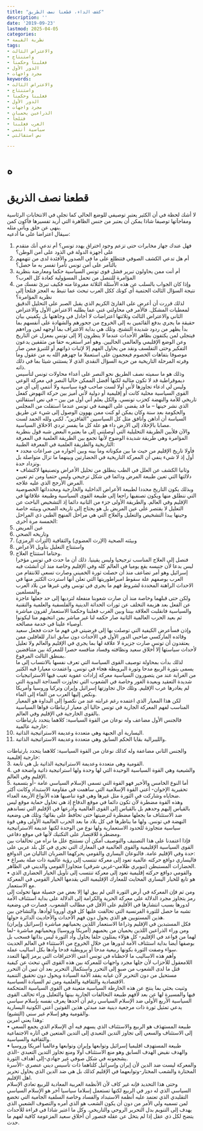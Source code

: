 ```yaml
---
title: "كشف الداء، قطعنا نصف الطريق"
description: ''
date: '2019-09-23'
lastmod: 2025-04-05
categories:
- نظرية القيمة
tags:
- والاعتراض الثالث
- واستنتاج
- فغلبنا وحكمنا
- الدور الأول
- مجرد واجهات
keywords:
- والاعتراض الثالث
- واستنتاج
- فغلبنا وحكمنا
- الدور الأول
- مجرد واجهات
- الذراعين يحميان
- فتلجأ
- الغرب فغلبنا
- سياسية أنتمي
- نص استقالتي

---
```

# **ه**

# **قطعنا نصف الذريق**

لا أشك لحظة في أن الكثير يعتبر توصيفي للوضع الحالي كما تجلى في الانتخابات الرئاسية ومفاجآتها توصيفا شاذا يمكن أن يعتبر من جنس الظاهرة التي أريد تفسيرها فأكون كمن ينهى عن خلق ويأتي مثله.  
سيقال اعتراضا على ما أدعيه:  
1. فهل عندك جهاز مخابرات حتى تزعم وجود اختراق يهدد تونس؟ أم تدعي أنك متقدم على أجهزة الدولة في الذود على أمن الوطن؟  
2. أم هل تدعي الكشف الصوفي فتتطلع على ما في الصدور والأفئدة لدى من تتهمهم بالتآمر على أمن تونس تآمرا تفسر به ما حصل؟  
3. أم أنت ممن يحاولون تبرير فشل قوى تونس السياسية حكما ومعارضة بنظرية المؤامرة للتنصل من تحمل المسؤولية كعادة كل العرب؟  
4. وإذا كان الجواب بالسلب عن هذه الأسئلة الثلاثة مفروغا منه فكيف تبرئ نفسك من نتيجة السؤال الثالث الحتمية أي كونك ككل العرب تبحث عما تنيط به العجز فتلجأ إلى نظرية المؤامرة؟  
لذلك قررت أن أعرض على القارئ الكريم الذي يقبل الصبر على التحليل الدقيق لمعطيات المشكل. فالأمر في محاولتي غني عما يطلبه الاعتراض الأول والاعتراض الثاني والاعتراض الثالث وثلاثتها اعتراضات لا أجادل في وجاهتها بل يكفيني بيان حقيقة ما يجري بدفع القائمين به إلى الخروج من جحورهم والشهادة على أنفسهم بما بدأ يظهر من ردود شديدة التشنج. وتلك هي بداية الاعتراف بما أوجهه لمن وراءهم فيتجلى لمن يكتفون بظاهر الأحداث عندما لا ينظرون إلا إلى تونس بمعزل عن التاريخ وعن الوضع الإقليمي والعالمي الحاليين. وهو أمر استغربه حقا من مثقفين يدعون التفكير وحتى التفلسف ونقد من يحاول الفهم إلا لإثبات ذواتهم أو للتبرؤ ممن صار موصوفا بتفاهات الخصوم فيعجمون على استعملا ما جهزهم الله به من عقول وما وفرته المرحلة التاريخية من حرية السؤال النقدي الذي لا يستثني شيئا بما في ذلك ذاته.  
وذلك هو ما سميته نصف الطريق نحو النصر على أعداء محاولات تونس لتأسيس ديموقراطية قد لا تكون مثالية لكنها أفضل الممكن حاليا النصر في معركة الوعي وليس لي ادعاء تجاوزها لأني أولا لست صاحب قوة سياسية ولا أنتمي إلى أي من القوى السياسية محلية كانت أو إقليمية أو دولية لأني أميز بين حركة النهوض كفعل تاريخي للأمة والنهضة كحزب تونسي. والكل يعلم أني أول من بين – في نص استقالتي الذي نشر حينها – ما قد يقضي على النهضة في تونس عندما استقلت من المجلس والحكومة بعد سنة وكان يمكن لو كنت ممن يهوون الوصول إلى شيء عن طريق السياسة أن أداهن وأنافق مثل كل السياسيين “القافزين”. لكني ولله الحمد لست مصابا بالإخلاد إلى الارض داء هو علة كل ما يفسر تردي الاخلاق السياسية.  
والآن فلأبين الطريقة التحليلية التي أوصلتني إلى ما يعتبره البعض شبه قول بنظرية المؤامرة وهي طريقة شديدة الوضوح لأنها تجمع بين الطريقة العلمية في المعرفة التاريخية والطريقة العلمية في المعرفة الطبية:  
• فأولا تاريخ الإقليم من حيث ما بين مكوناته وما بينه وبين أجواره من صراعات محدد أول إذ لا شيء ينفي أن المعركة التاريخية في الحضارتين وبينهما ما تزال متواصلة بل وتزداد حدة.  
• وثانيا الكشف عن العلل في الطب ينطلق من تحليل الأعراض وتصنيفها لاكتشاف دلالتها التي تعين طبيعة المرض ودائما في شكل ترجيحي وليس حتميا ومن ثم تعيين المرض الأرجح الذي عليه علاجه.  
وبذلك يكون التاريخ محددا لطبيعة الأعراض الداخلية والخارجية ومحدداتها الخصوصية التي ننطلق منها ويكون تصنفيها راجعا إلى طبيعة القوى السياسية وطبيعة علاقاتها في الإقليم وفي العالم. والطريقة الأولى جزء من الثانية دائما إذ التشخيص الباحث عن التعليل لا يقتصر على عين المريض بل هو يحتاج إلى تاريخه الصحي وبيئته خاصة وحينها يبدا التشخيص والتعليل والعلاج التي هي مراحل المنهج الطبي ذي المراحل الخمسة مرة أخرى:  
1. عين المريض  
2. وتاريخه الصحي  
3. وبيئته الصحية (الإرث العضوي) والثقافية (التراث الرمزي)  
4. واستنتاج التعليل بتأويل الأعراض  
5. وختاما استنتاج العلاج.  
فنصل إلى العلاج المناسب ترجيحيا وليس يقينيا. ذلك أن ما حدث في تونس مؤخرا ليس بدعا لأن جنيسه يقع يوميا في العالم كله وفي الإقليم وخاصة منذ أن أنشئت فيه إسرائيل وهو أمر تضاعف منذ أن حصلت ثورة الخميني وصارت تسعى للانتقام من العرب بوصفهم علة سقوط امبراطوريتها التي تعلن أنها استردت الكثير منها في الاحداث الراهنة المحددة لشروط فهم ما يجري في تونس وفي غيرها من بلاد العرب والمسلمين.  
ولكن حتى قبلهما وخاصة منذ أن صارت شعوبنا منفعلة لترديها إلى حد جعلها عاجزة عن الفعل بعد هزيمة التخلف عن ثورات الحداثة الدينية والفلسفية والعلمية والتقنية والسياسية فانقلبت العلاقة بيننا وبين الغرب فغلبنا وحكمنا الاستعمار لقرون مباشرة ثم بعيد الحرب العالمية الثانية صار حكمه لنا غير مباشر بمن انتخبهم منا ليكونوا أوصياء علينا في خدمة مصالحه.  
وإذن فسأعرض الكيفية التي توصلت بها إلى فرضيتي في فهم ما حدث فجعل سعيد وقائده الماركسي صاحبي الدور الأول في الأحداث دون سابق انذار للغافلين ممن يعتقدون أن تونس صارت جزيرة لا علاقة لها بما يجري في الإقليم والعالم ولا تعليل لأحداث سياستها إلا أخلاق سعيد ونظافته وفساد منافسه حصرا للمعركة بين متناقضين بمنطق الثالث المرفوع.  
لذلك بدأت بمحاولة توصيف القوى السياسة التي تعرف نفسها بالانتساب إلى ما يسمى بثورة الربيع مدحا وثورة البرويطة هجاء في تونس. واعتمدت معيارا فيه الكثير من الغرابة عند من يتصورون السياسية معركة إرادات عفوية تغيب فيها الاستراتيجيات شديدة التعقيد وبعيدة الغور وخاصة في الشعوب التي تجاوزت السذاجة البدوية التي لم يغادرها عرب الإقليم. وتلك حال تجاوزتها إسرائيل وإيران وتركيا وروسيا وأمريكا ونكص إليها العرب من الماء إلى الماء.  
لكن هذا المعيار الذي اعتمده رغم غرابته عند من نكصوا إلى البداوة هو المعيار المناسب لفهم المعركة الجارية في تونس حاليا أي معيار ارتباطات قواها السياسية بالقوى الخارجية في الإقليم وفي العالم.  
فالجنس الأول مضاعف وله نوعان من القوة السياسية: كلاهما يتحدد بارتباطات خارجية عالمية:  
1. اليسارية أي الجبهة وهي متعددة وعديمة الاستراتيجية الذاتية.  
2. والليبرالية بقايا الحكم السابق وهي متعددة وعديمة الاستراتيجية الذاتية.

والجنس الثاني مضاعفة وله كذلك نوعان من القوة السياسية: كلاهما يتحدد بارتباطات خارجية إقليمية:  
3. القومية وهي متعددة وعديمة الاستراتيجية الذاتية بل هي تابعة.  
4. والشيعية وهي القوة السياسية الوحيدة التي لها وحدة ولها استراتيجية ذاتية واضحة في الإقليم وفي العالم.  
5. أما النوع الخامس والأخير فهو القوة التي تسمى الإسلام السياسي عامة -أو بتسمية تحقيرية الإخوان- أعني القوة الإسلامية التي ساهمت في مقاومة الاستبداد وكانت أكثر ضحاياه وشاركت في الثورة مثل غيرها وهي قوة تناصبها هذه الأنواع الأربعة العداء.  
وهذه القوة مضطرة لأن تكون دائما في موقع الدفاع إذ هي تحاول حماية موقع ليس بالقياس إليهم وحدهم بل بالقياس إلى القوى العالمية وأذرعها في الإقليم التي تساندهم ضد الاستئناف ما يجعلها مضطرة لترضيتها حتى تحافظ على بقائها: وتلك هي وضعية النهضة في تونس. ولها ما يناظرها في كل بلاد ما بعد الحرب العالمية الأولى وهي قوة سياسية متجاوزة للحدود الاستعمارية ولها نوع من الوحدة لكنها عديمة الاستراتيجية ومضطرة للاقتصار على التكتيك لأنها في موقع دفاعي.  
فإذا اعتمدنا على هذا التصنيف والتوصيف أمكن أن نستنتج علل ما نراه من تحالفات بين القوى السياسية الإقليمية والقوى العالمية في المعارك التي تجري في كل بلد عربي على حدة وفي الإقليم عامة. فالنوعان اليساري والقومي يحركهما الضربان التاليان من الدوافع:  
• فاليساري دوافع حركته عالمية تعود إلى معركة تنتسب إلى رؤية عالمية ذات صلة بصراع الحضارات المستبطن (تنويري ظلامي-غربي شرقي) متجاوزا القومي والديني في الظاهر.  
• والقومي دوافع حركته إقليمية تعود إلى معركة تنتسب إلى تأويل الخيار الحضاري الذي هو تابع للخيار اليساري المحايث للمعارك الإقليمية التي يقدمها الخيار القومي في المعركة مع الاستعمار.  
ومن ثم فإن المعركة في أرض الثورة التي لم يبق لها إلا بعض من حصيلة منها تحولت إلى رمز يتجاوز مجرد الدلالة على معركة الحرية والكرامة إلى الدلالة على بداية استئناف الأمة لدورها بسبب انتشارها في الأقليم على الأقل في مطالب الشعوب. فصارت في وضعية تشبه ما حصل للثورة الفرنسية التي تحالفت عليها كل قوى أوروبا لوأدها. والتشاجن بين هذين المستويين هو الذي يحول دون فهم الأحداث والأحاديث الدائرة حولها.  
فكل المستبدين في الإقليم وذراعا الاستعمار اللذين يحميانهم مباشرة (إسرائيل وإيران) ومن وراء الذراعين اللذين يحميان من يحميهم (أمريكا وروسيا) ويحميانهم مباشرة -لما لهما من قواعد في الإقليم- كل هؤلاء يمثلون حلفا يحاول وأد الثورة ليس بذاتها فسحب بل بوصفها أيضا بداية استئناف الأمة لدورها من خلال الخروج من الاستثناء في العالم الحديث سواء وصفت الثورة بكونها ربيعية مدحا أو برويطية قدحا وأدها بكل اساليب عمله.  
وأهم هذه الاساليب ما لاحظناه في تونس أعني الاختراقات التي يرمز إليها التعدد اللامعقول للأحزاب لأن جلها مجرد واجهات للمعركة بين هذه القوى التي تبحث عن كيفية قتل ما لدى الشعوب من صبو إلى التحرر واستكمال التحرير بعد أن تبين أن التحرر مستحيل من دون التحرير لأن غيابه يفقد الأمة السيادة ويحول دون تحقيق التنمية الاقتصادية والثقافية والعلمية ومن ثم السيادة السياسية.  
وثنيت بحثي بما ينتج عن هذه الخارطة السياسية متعينة في القوى السياسية المتحكمة فيها والمسيرة لها عن بعد لأفهم طبيعة التحالفات الجارية بينها والتعليل وراء تحالف القوى السياسية الأربع الأولى ضد الإسلام السياسي رغم أن أحدها يعرف نفسه بإسلام سياسي يدعي تمثيل ثورة ذات مرجعية دينية ضد مبدئي هذين القوتين أعني الكونية اليسارية والقومية وهو إسلام غير سني (التشيع).  
وهذا يعني أمرين:  
• طبيعة المستهدَف هو الربيع والاستئناف الذي يسهم فيه أي الإسلام الذي يجمع السعي إلى الاستئناف والسعي إلى تجاوز التدين التعبدي إلى التدين المتعين في آثاره الاجتماعية والثقافية والسياسية.  
• طبيعة المستهدِف اقليميا إسرائيل وتوابعها وإيران وتوابعها وعالميا أمريكا وروسيا والهدف نقيض الهدف السابق وهو منع الاستئناف أولا ومنع تجاوز التدين التعبدي -الذي يشجعونه في شكل صوفي غير جهادي-إلى أهداف الثورة.  
والمعركة ليست ضد الدين لأن إيران وإسرائيل كلتاهما ذات تأسيس ديني عنصري -الأسرة المختارة والشعب المختار-وتوابعهما في الإقليم كذلك بل هي ضد الدين الذي يحاول تحرير اهل الإقليم.  
وحتى هذا التحديد فإنه غير كاف لأن الأنظمة العربية المعادية للربيع تعادي الإسلام السياسي الذي له دور في الربيع لكنها تستعمل إسلاما سياسيا آخر هو الإسلام السياسي التقليدي الذي تعتمد عليه أنظمة الاستبداد والفساد وخاصة السلفية الجامية التي تخضع لمن تسميه ولي الأمر من دون أن يكون الشعب هو الذي أمره والتصوف الشعبي الذي يهدف إلى التنويم بدل التحرير الروحي والتاريخي. وكل ما اعتبر شاذا في قراءة للأحداث يتضح لكل ذي عقل إذا لم يتخل عن عقله فتصور أن أخلاق سعيد المزعومة كافية لفهم ما حدث.

###
